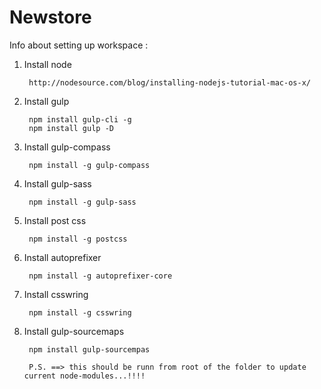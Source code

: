 # Newstore

Info about setting up workspace : 

1. Install node

        http://nodesource.com/blog/installing-nodejs-tutorial-mac-os-x/
        
2. Install gulp

        npm install gulp-cli -g
        npm install gulp -D
        
3. Install gulp-compass

        npm install -g gulp-compass

4. Install gulp-sass

        npm install -g gulp-sass
        
5. Install post css
       
        npm install -g postcss
    
6. Install autoprefixer
        
        npm install -g autoprefixer-core

7. Install csswring
        
        npm install -g csswring
 
8. Install gulp-sourcemaps
        
        npm install gulp-sourcempas
        
        P.S. ==> this should be runn from root of the folder to update current node-modules...!!!!
